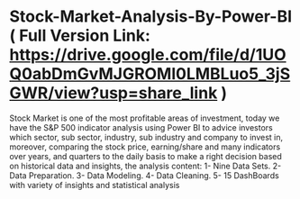 # Stock-Market-Analysis-By-Power-BI ( Full Version Link: https://drive.google.com/file/d/1UOQ0abDmGvMJGROMl0LMBLuo5_3jSGWR/view?usp=share_link )
Stock Market is one of the most profitable areas of investment, today we have the S&P 500 indicator analysis using Power BI to advice investors which sector, sub sector, industry, sub industry and company to invest in, moreover, comparing the stock price, earning/share and many indicators over years, and quarters to the daily basis to make a right decision based on historical data and insights, the analysis content: 
1- Nine Data Sets. 
2- Data Preparation. 
3- Data Modeling. 
4- Data Cleaning. 
5- 15 DashBoards with variety of insights and statistical analysis

